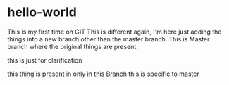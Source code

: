 # hello-world
This is my first time on GIT
This is different again, I'm here just adding the things into a new branch other than the master branch.
This is Master branch where the original things are present.

this is just for clarification

this thing is present in only in this Branch
this is specific to master

